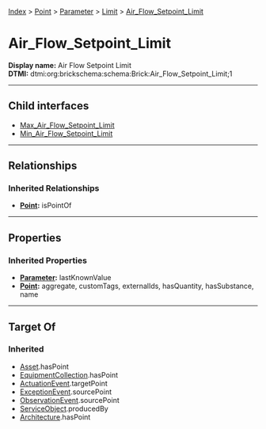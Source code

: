 [Index](../../../../index.md) > [Point](../../../Point.md) > [Parameter](../../Parameter.md) > [Limit](../Limit.md) > [Air_Flow_Setpoint_Limit](#)
# Air_Flow_Setpoint_Limit

**Display name:** Air Flow Setpoint Limit<br />
**DTMI:** dtmi:org:brickschema:schema:Brick:Air_Flow_Setpoint_Limit;1

---

## Child interfaces
* [Max_Air_Flow_Setpoint_Limit](../Max_Limit/Max_Air_Flow_Setpoint_Limit/Max_Air_Flow_Setpoint_Limit.md)
* [Min_Air_Flow_Setpoint_Limit](../Min_Limit/Min_Air_Flow_Setpoint_Limit/Min_Air_Flow_Setpoint_Limit.md)

---

## Relationships

### Inherited Relationships
* **[Point](../../../Point.md):** isPointOf

---

## Properties

### Inherited Properties
* **[Parameter](../../Parameter.md):** lastKnownValue
* **[Point](../../../Point.md):** aggregate, customTags, externalIds, hasQuantity, hasSubstance, name

---

## Target Of
### Inherited
* [Asset](../../../../Asset/Asset.md).hasPoint
* [EquipmentCollection](../../../../Collection/EquipmentCollection.md).hasPoint
* [ActuationEvent](../../../../Event/PointEvent/ActuationEvent.md).targetPoint
* [ExceptionEvent](../../../../Event/PointEvent/ExceptionEvent.md).sourcePoint
* [ObservationEvent](../../../../Event/PointEvent/ObservationEvent.md).sourcePoint
* [ServiceObject](../../../../Information/ServiceObject/ServiceObject.md).producedBy
* [Architecture](../../../../Space/Architecture/Architecture.md).hasPoint
